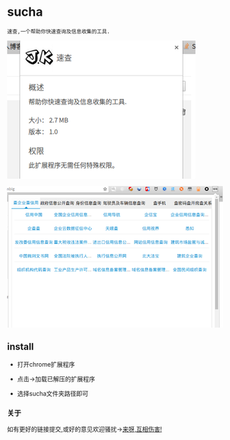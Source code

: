 # sucha

`速查,一个帮助你快速查询及信息收集的工具.`

![](./images/001.png)

![](./images/002.png)


## install

* 打开chrome扩展程序

* 点击->加载已解压的扩展程序

* 选择sucha文件夹路径即可

### 关于

如有更好的链接提交,或好的意见欢迎骚扰->[来呀,互相伤害!](https://github.com/0x584A/sucha/issues)
